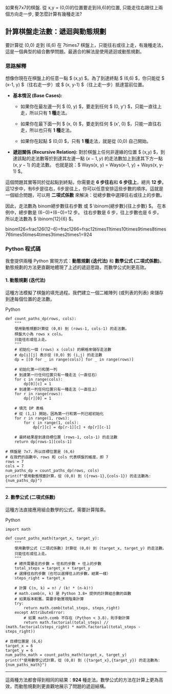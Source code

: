 
如果有7x7的棋盤. 從 x,y = (0,0)的位置要走到(6,6)的位置, 只能走往右跟往上兩個方向走一步, 要怎麼計算有幾種走法?

## 計算棋盤走法數：遞迴與動態規劃

要計算從 (0,0) 走到 (6,6) 在 7times7 棋盤上，只能往右或往上走，有幾種走法，這是一個典型的組合數學問題。最適合的解法是使用遞迴或動態規劃。

### 思路解釋

想像你現在在棋盤上的任意一點 $ (x,y) $。為了到達終點 $ (6,6) $，你只能從 $ (x-1, y) $（往右走一步）或 $ (x, y-1) $（往上走一步）抵達當前位置。

- **基本情況 (Base Cases):**
    
    - 如果你在最左邊一列 $ (0, y) $，要走到任何 $ (0, y') $，只能一直往上走，所以只有 **1 種**走法。
        
    - 如果你在最下面一列 $ (x, 0) $，要走到任何 $ (x', 0) $，只能一直往右走，所以也只有 **1 種**走法。
        
    - 如果你在起點 $ (0,0) $，只有 **1 種**走法，就是從 (0,0) 自己開始。
        
- **遞迴關係 (Recursive Relation):** 對於棋盤上任何非邊緣的位置 $ (x,y) $，到達該點的走法數等於到達其左邊一點 $(x-1, y)$ 的走法數加上到達其下方一點 $(x, y-1)$ 的走法數。 也就是說：$ Ways(x, y) = Ways(x-1, y) + Ways(x, y-1) $。
    

這個問題其實等同於從起點到終點，你需要走 **6 步往右**和 **6 步往上**，總共 **12 步**。這12步中，有6步是往右，6步是往上，你可以任意安排這些步數的順序。這就是一個組合問題，可以用 **二項式係數** 來解決：從總步數中選擇往右或往上的步數。

因此，走法數為 binom總步數往右步數 或 $ \binom{總步數}{往上步數} $。 在本例中，總步數是 (6−0)+(6−0)=12 步。 往右步數是 6 步，往上步數也是 6 步。 所以走法數為 $ \binom{12}{6} $。

binom126=frac126(12−6)=frac1266=frac12times11times10times9times8times76times5times4times3times2times1=924

### Python 程式碼

我會提供兩種 Python 實現方式：**動態規劃 (迭代法)** 和 **數學公式 (二項式係數)**。動態規劃的方法更直觀地體現了上述的遞迴思路，而數學公式則更高效。

#### 1. 動態規劃 (迭代法)

這種方法模擬了棋盤的填充過程。我們建立一個二維陣列 (或列表的列表) 來儲存到達每個位置的走法數。

Python

```
def count_paths_dp(rows, cols):
    """
    使用動態規劃計算從 (0,0) 到 (rows-1, cols-1) 的走法數。
    棋盤大小為 rows x cols。
    只能往右或往上走。
    """
    # 初始化一個 (rows) x (cols) 的網格來儲存走法數
    # dp[i][j] 表示從 (0,0) 到 (i,j) 的走法數
    dp = [[0 for _ in range(cols)] for _ in range(rows)]

    # 初始化第一行和第一列
    # 到達第一行任何位置只有一種走法（一直往右）
    for c in range(cols):
        dp[0][c] = 1
    # 到達第一列任何位置只有一種走法（一直往上）
    for r in range(rows):
        dp[r][0] = 1

    # 填充 DP 表格
    # 從 (1,1) 開始，因為第一行和第一列已經初始化
    for r in range(1, rows):
        for c in range(1, cols):
            dp[r][c] = dp[r-1][c] + dp[r][c-1]

    # 最終結果是到達目標位置 (rows-1, cols-1) 的走法數
    return dp[rows-1][cols-1]

# 棋盤是 7x7，所以目標位置是 (6,6)
# 在我們的函數中，rows 和 cols 代表棋盤的維度，即 7
rows = 7
cols = 7
num_paths_dp = count_paths_dp(rows, cols)
print(f"使用動態規劃計算，從 (0,0) 到 ({rows-1},{cols-1}) 的走法數為: {num_paths_dp}")

```

---

#### 2. 數學公式 (二項式係數)

這種方法直接應用組合數學的公式，需要計算階乘。

Python

```
import math

def count_paths_math(target_x, target_y):
    """
    使用數學公式 (二項式係數) 計算從 (0,0) 到 (target_x, target_y) 的走法數。
    只能往右或往上走。
    """
    # 總共需要走的步數 = 往右的步數 + 往上的步數
    total_steps = target_x + target_y
    # 選擇往右的步數（也可以選擇往上的步數，結果一樣）
    steps_right = target_x

    # 計算 C(n, k) = n! / (k! * (n-k)!)
    # math.comb(n, k) 是 Python 3.8+ 提供的計算組合數的函數
    # 如果版本較舊，需要手動實現階乘計算
    try:
        return math.comb(total_steps, steps_right)
    except AttributeError:
        # 如果 math.comb 不存在 (Python < 3.8)，則手動計算
        return math.factorial(total_steps) // (math.factorial(steps_right) * math.factorial(total_steps - steps_right))

# 目標位置是 (6,6)
target_x = 6
target_y = 6
num_paths_math = count_paths_math(target_x, target_y)
print(f"使用數學公式計算，從 (0,0) 到 ({target_x},{target_y}) 的走法數為: {num_paths_math}")

```

---

這兩種方法都會得到相同的結果：**924** 種走法。數學公式的方法在計算上更為高效，而動態規劃則更直觀地展示了問題的遞迴結構。
